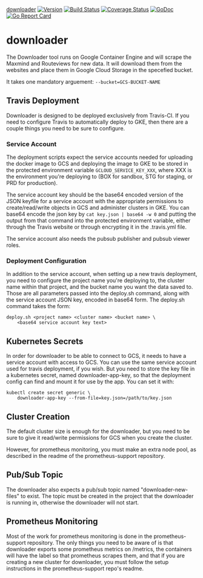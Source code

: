 [downloader](https://github.com/m-lab/downloader) [![Version](https://img.shields.io/github/tag/m-lab/downloader.svg)](https://github.com/m-lab/downloader/releases) [![Build Status](https://travis-ci.org/m-lab/downloader.svg?branch=master)](https://travis-ci.org/m-lab/downloader) [![Coverage Status](https://coveralls.io/repos/m-lab/downloader/badge.svg?branch=master)](https://coveralls.io/github/m-lab/downloader?branch=master) [![GoDoc](https://godoc.org/github.com/m-lab/downloader?status.svg)](https://godoc.org/github.com/m-lab/downloader) [![Go Report Card](https://goreportcard.com/badge/github.com/m-lab/downloader)](https://goreportcard.com/report/github.com/m-lab/downloader)

# downloader
The Downloader tool runs on Google Container Engine and will scrape the Maxmind
and Routeviews for new data. It will download them from the websites and place
them in Google Cloud Storage in the specefied bucket.

It takes one mandatory arguement: `--bucket=GCS-BUCKET-NAME`

## Travis Deployment
Downloader is designed to be deployed exclusively from Travis-CI. If you need to
configure Travis to automatically deploy to GKE, then there are a couple things
you need to be sure to configure.

### Service Account
The deployment scripts expect the service accounts needed for uploading the
docker image to GCS and deploying the image to GKE to be stored in the protected
environment variable `GCLOUD_SERVICE_KEY_XXX`, where XXX is the environment
you're deploying to (BOX for sandbox, STG for staging, or PRD for production).

The service account key should be the base64 encoded version of the JSON keyfile
for a service account with the appropriate permissions to create/read/write
objects in GCS and administer clusters in GKE. You can base64 encode the json
key by `cat key.json | base64 -w 0` and putting the output from that command
into the protected environment variable, either through the Travis website or
through encrypting it in the .travis.yml file.

The service account also needs the pubsub publisher and pubsub viewer roles.

### Deployment Configuration
In addition to the service account, when setting up a new travis deployment, you
need to configure the project name you're deploying to, the cluster name within
that project, and the bucket name you want the data saved to. Those are all
parameters passed into the deploy.sh command, along with the service account
JSON key, encoded in base64 form. The deploy.sh command takes the form:
``` shell
deploy.sh <project name> <cluster name> <bucket name> \
    <base64 service account key text>
```

## Kubernetes Secrets
In order for downloader to be able to connect to GCS, it needs to have a service
account with access to GCS. You can use the same service account used for travis
deployment, if you wish. But you need to store the key file in a kubernetes
secret, named downloader-app-key, so that the deployment config can find and
mount it for use by the app. You can set it with: 

``` shell
kubectl create secret generic \
    downloader-app-key --from-file=key.json=/path/to/key.json

```

## Cluster Creation
The default cluster size is enough for the downloader, but you need to be sure
to give it read/write permissions for GCS when you create the cluster.

However, for prometheus monitoring, you must make an extra node pool, as
described in the readme of the prometheus-support repository.

## Pub/Sub Topic
The downloader also expects a pub/sub topic named "downloader-new-files" to
exist. The topic must be created in the project that the downloader is running
in, otherwise the downloader will not start.

## Prometheus Monitoring
Most of the work for prometheus monitoring is done in the prometheus-support
repository. The only things you need to be aware of is that downloader exports
some prometheus metrics on /metrics, the containers will have the label so that
prometheus scrapes them, and that if you are creating a new cluster for
downloader, you must follow the setup instructions in the prometheus-support
repo's readme.
